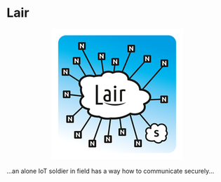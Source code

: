 # Lair
<p align="center">
  <img src="Lair_logo.png" />
</p>

...an alone IoT soldier in field has a way how to communicate securely...
